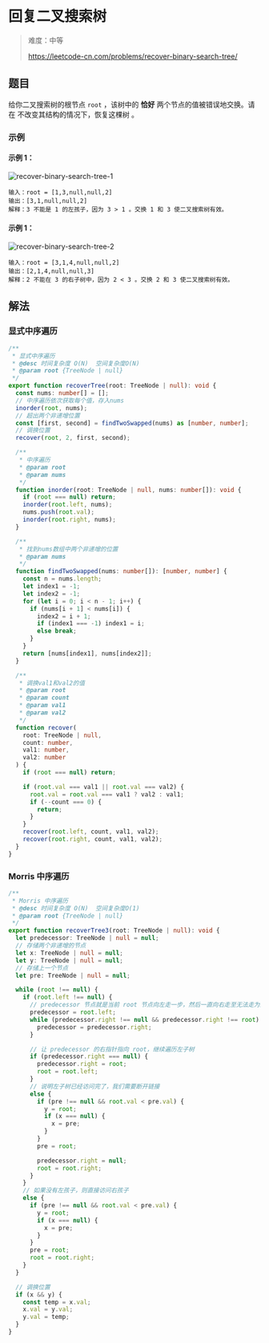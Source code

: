 # 回复二叉搜索树

> 难度：中等
>
> https://leetcode-cn.com/problems/recover-binary-search-tree/

## 题目

给你二叉搜索树的根节点 `root` ，该树中的 **恰好** 两个节点的值被错误地交换。请在
不改变其结构的情况下，恢复这棵树 。

### 示例

#### 示例 1：

![recover-binary-search-tree-1](https://user-images.githubusercontent.com/88995580/159103215-8fe62cc4-ee44-4b6c-8620-0088dbbcd49b.jpg)

```
输入：root = [1,3,null,null,2]
输出：[3,1,null,null,2]
解释：3 不能是 1 的左孩子，因为 3 > 1 。交换 1 和 3 使二叉搜索树有效。
```

#### 示例 1：

![recover-binary-search-tree-2](https://user-images.githubusercontent.com/54696834/159102079-7426b656-6e75-4184-b587-2d51d410b7a5.jpg)

```
输入：root = [3,1,4,null,null,2]
输出：[2,1,4,null,null,3]
解释：2 不能在 3 的右子树中，因为 2 < 3 。交换 2 和 3 使二叉搜索树有效。
```

## 解法

### 显式中序遍历

```typescript
/**
 * 显式中序遍历
 * @desc 时间复杂度 O(N)  空间复杂度O(N)
 * @param root {TreeNode | null}
 */
export function recoverTree(root: TreeNode | null): void {
  const nums: number[] = [];
  // 中序遍历依次获取每个值，存入nums
  inorder(root, nums);
  // 超出两个非递增位置
  const [first, second] = findTwoSwapped(nums) as [number, number];
  // 调换位置
  recover(root, 2, first, second);

  /**
   * 中序遍历
   * @param root
   * @param nums
   */
  function inorder(root: TreeNode | null, nums: number[]): void {
    if (root === null) return;
    inorder(root.left, nums);
    nums.push(root.val);
    inorder(root.right, nums);
  }

  /**
   * 找到nums数组中两个非递增的位置
   * @param nums
   */
  function findTwoSwapped(nums: number[]): [number, number] {
    const n = nums.length;
    let index1 = -1;
    let index2 = -1;
    for (let i = 0; i < n - 1; i++) {
      if (nums[i + 1] < nums[i]) {
        index2 = i + 1;
        if (index1 === -1) index1 = i;
        else break;
      }
    }
    return [nums[index1], nums[index2]];
  }

  /**
   * 调换val1和val2的值
   * @param root
   * @param count
   * @param val1
   * @param val2
   */
  function recover(
    root: TreeNode | null,
    count: number,
    val1: number,
    val2: number
  ) {
    if (root === null) return;

    if (root.val === val1 || root.val === val2) {
      root.val = root.val === val1 ? val2 : val1;
      if (--count === 0) {
        return;
      }
    }
    recover(root.left, count, val1, val2);
    recover(root.right, count, val1, val2);
  }
}
```

### Morris 中序遍历

```typescript
/**
 * Morris 中序遍历
 * @desc 时间复杂度 O(N)  空间复杂度O(1)
 * @param root {TreeNode | null}
 */
export function recoverTree3(root: TreeNode | null): void {
  let predecessor: TreeNode | null = null;
  // 存储两个非递增的节点
  let x: TreeNode | null = null;
  let y: TreeNode | null = null;
  // 存储上一个节点
  let pre: TreeNode | null = null;

  while (root !== null) {
    if (root.left !== null) {
      // predecessor 节点就是当前 root 节点向左走一步，然后一直向右走至无法走为止
      predecessor = root.left;
      while (predecessor.right !== null && predecessor.right !== root) {
        predecessor = predecessor.right;
      }

      // 让 predecessor 的右指针指向 root，继续遍历左子树
      if (predecessor.right === null) {
        predecessor.right = root;
        root = root.left;
      }
      // 说明左子树已经访问完了，我们需要断开链接
      else {
        if (pre !== null && root.val < pre.val) {
          y = root;
          if (x === null) {
            x = pre;
          }
        }
        pre = root;

        predecessor.right = null;
        root = root.right;
      }
    }
    // 如果没有左孩子，则直接访问右孩子
    else {
      if (pre !== null && root.val < pre.val) {
        y = root;
        if (x === null) {
          x = pre;
        }
      }
      pre = root;
      root = root.right;
    }
  }

  // 调换位置
  if (x && y) {
    const temp = x.val;
    x.val = y.val;
    y.val = temp;
  }
}
```
